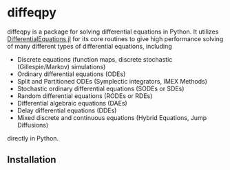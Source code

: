 # diffeqpy

diffeqpy is a package for solving differential equations in Python. It utilizes
[DifferentialEquations.jl](http://docs.juliadiffeq.org/latest/) for its core routines
to give high performance solving of many different types of differential equations,
including

- Discrete equations (function maps, discrete stochastic (Gillespie/Markov)
  simulations)
- Ordinary differential equations (ODEs)
- Split and Partitioned ODEs (Symplectic integrators, IMEX Methods)
- Stochastic ordinary differential equations (SODEs or SDEs)
- Random differential equations (RODEs or RDEs)
- Differential algebraic equations (DAEs)
- Delay differential equations (DDEs)
- Mixed discrete and continuous equations (Hybrid Equations, Jump Diffusions)

directly in Python.

## Installation
